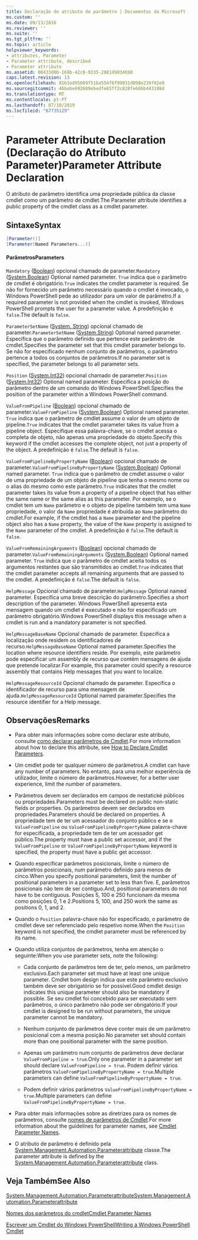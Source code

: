 ```yaml
---
title: Declaração de atributo de parâmetro | Documentos da Microsoft
ms.custom: ''
ms.date: 09/13/2016
ms.reviewer: ''
ms.suite: ''
ms.tgt_pltfrm: ''
ms.topic: article
helpviewer_keywords:
- attributes, Parameter
- Parameter attribute, described
- Parameter attribute
ms.assetid: 08433d0b-169b-42c8-9335-2881d9034698
caps.latest.revision: 13
ms.openlocfilehash: 81b1ed95669f51ba554f6f99031d098e239f02e0
ms.sourcegitcommit: 46bebe692689ebedfe65ff2c828fe666b443198d
ms.translationtype: MT
ms.contentlocale: pt-PT
ms.lasthandoff: 07/10/2019
ms.locfileid: "67735129"
---
```

# <a name="parameter-attribute-declaration"></a><span data-ttu-id="1c550-102">Parameter Attribute Declaration (Declaração do Atributo Parameter)</span><span class="sxs-lookup"><span data-stu-id="1c550-102">Parameter Attribute Declaration</span></span>

<span data-ttu-id="1c550-103">O atributo de parâmetro identifica uma propriedade pública da classe cmdlet como um parâmetro de cmdlet.</span><span class="sxs-lookup"><span data-stu-id="1c550-103">The Parameter attribute identifies a public property of the cmdlet class as a cmdlet parameter.</span></span>

## <a name="syntax"></a><span data-ttu-id="1c550-104">Sintaxe</span><span class="sxs-lookup"><span data-stu-id="1c550-104">Syntax</span></span>

```csharp
[Parameter()]
[Parameter(Named Parameters...)]
```

#### <a name="parameters"></a><span data-ttu-id="1c550-105">Parâmetros</span><span class="sxs-lookup"><span data-stu-id="1c550-105">Parameters</span></span>

<span data-ttu-id="1c550-106">`Mandatory` ([Boolean](/dotnet/api/System.Boolean)) opcional chamado de parameter.</span><span class="sxs-lookup"><span data-stu-id="1c550-106">`Mandatory` ([System.Boolean](/dotnet/api/System.Boolean)) Optional named parameter.</span></span> <span data-ttu-id="1c550-107">`True` indica que o parâmetro de cmdlet é obrigatório.</span><span class="sxs-lookup"><span data-stu-id="1c550-107">`True` indicates the cmdlet parameter is required.</span></span> <span data-ttu-id="1c550-108">Se não for fornecido um parâmetro necessário quando o cmdlet é invocado, o Windows PowerShell pede ao utilizador para um valor de parâmetro.</span><span class="sxs-lookup"><span data-stu-id="1c550-108">If a required parameter is not provided when the cmdlet is invoked, Windows PowerShell prompts the user for a parameter value.</span></span> <span data-ttu-id="1c550-109">A predefinição é `false`.</span><span class="sxs-lookup"><span data-stu-id="1c550-109">The default is `false`.</span></span>

<span data-ttu-id="1c550-110">`ParameterSetName` ([System. String](/dotnet/api/System.String)) opcional chamado de parameter.</span><span class="sxs-lookup"><span data-stu-id="1c550-110">`ParameterSetName` ([System.String](/dotnet/api/System.String)) Optional named parameter.</span></span> <span data-ttu-id="1c550-111">Especifica que o parâmetro definido que pertence este parâmetro de cmdlet.</span><span class="sxs-lookup"><span data-stu-id="1c550-111">Specifies the parameter set that this cmdlet parameter belongs to.</span></span> <span data-ttu-id="1c550-112">Se não for especificado nenhum conjunto de parâmetros, o parâmetro pertence a todos os conjuntos de parâmetros.</span><span class="sxs-lookup"><span data-stu-id="1c550-112">If no parameter set is specified, the parameter belongs to all parameter sets.</span></span>

<span data-ttu-id="1c550-113">`Position` ([System.Int32](/dotnet/api/System.Int32)) opcional chamado de parameter.</span><span class="sxs-lookup"><span data-stu-id="1c550-113">`Position` ([System.Int32](/dotnet/api/System.Int32)) Optional named parameter.</span></span> <span data-ttu-id="1c550-114">Especifica a posição do parâmetro dentro de um comando do Windows PowerShell.</span><span class="sxs-lookup"><span data-stu-id="1c550-114">Specifies the position of the parameter within a Windows PowerShell command.</span></span>

<span data-ttu-id="1c550-115">`ValueFromPipeline` ([Boolean](/dotnet/api/System.Boolean)) opcional chamado de parameter.</span><span class="sxs-lookup"><span data-stu-id="1c550-115">`ValueFromPipeline` ([System.Boolean](/dotnet/api/System.Boolean)) Optional named parameter.</span></span> <span data-ttu-id="1c550-116">`True` indica que o parâmetro de cmdlet assume o valor de um objeto de pipeline.</span><span class="sxs-lookup"><span data-stu-id="1c550-116">`True` indicates that the cmdlet parameter takes its value from a pipeline object.</span></span> <span data-ttu-id="1c550-117">Especifique essa palavra-chave, se o cmdlet acessa o completa de objeto, não apenas uma propriedade do objeto.</span><span class="sxs-lookup"><span data-stu-id="1c550-117">Specify this keyword if the cmdlet accesses the complete object, not just a property of the object.</span></span> <span data-ttu-id="1c550-118">A predefinição é `false`.</span><span class="sxs-lookup"><span data-stu-id="1c550-118">The default is `false`.</span></span>

<span data-ttu-id="1c550-119">`ValueFromPipelineByPropertyName` ([Boolean](/dotnet/api/System.Boolean)) opcional chamado de parameter.</span><span class="sxs-lookup"><span data-stu-id="1c550-119">`ValueFromPipelineByPropertyName` ([System.Boolean](/dotnet/api/System.Boolean)) Optional named parameter.</span></span> <span data-ttu-id="1c550-120">`True` indica que o parâmetro de cmdlet assume o valor de uma propriedade de um objeto de pipeline que tenha o mesmo nome ou o alias do mesmo como este parâmetro.</span><span class="sxs-lookup"><span data-stu-id="1c550-120">`True` indicates that the cmdlet parameter takes its value from a property of a pipeline object that has either the same name or the same alias as this parameter.</span></span> <span data-ttu-id="1c550-121">Por exemplo, se o cmdlet tem um `Name` parâmetro e o objeto de pipeline também tem uma `Name` propriedade, o valor da `Name` propriedade é atribuída ao `Name` parâmetro do cmdlet.</span><span class="sxs-lookup"><span data-stu-id="1c550-121">For example, if the cmdlet has a `Name` parameter and the pipeline object also has a `Name` property, the value of the `Name` property is assigned to the `Name` parameter of the cmdlet.</span></span> <span data-ttu-id="1c550-122">A predefinição é `false`.</span><span class="sxs-lookup"><span data-stu-id="1c550-122">The default is `false`.</span></span>

<span data-ttu-id="1c550-123">`ValueFromRemainingArguments` ([Boolean](/dotnet/api/System.Boolean)) opcional chamado de parameter.</span><span class="sxs-lookup"><span data-stu-id="1c550-123">`ValueFromRemainingArguments` ([System.Boolean](/dotnet/api/System.Boolean)) Optional named parameter.</span></span> <span data-ttu-id="1c550-124">`True` indica que o parâmetro de cmdlet aceita todos os argumentos restantes que são transmitidos ao cmdlet.</span><span class="sxs-lookup"><span data-stu-id="1c550-124">`True` indicates that the cmdlet parameter accepts all remaining arguments that are passed to the cmdlet.</span></span> <span data-ttu-id="1c550-125">A predefinição é `false`.</span><span class="sxs-lookup"><span data-stu-id="1c550-125">The default is `false`.</span></span>

<span data-ttu-id="1c550-126">`HelpMessage` Opcional chamado de parameter.</span><span class="sxs-lookup"><span data-stu-id="1c550-126">`HelpMessage` Optional named parameter.</span></span> <span data-ttu-id="1c550-127">Especifica uma breve descrição do parâmetro.</span><span class="sxs-lookup"><span data-stu-id="1c550-127">Specifies a short description of the parameter.</span></span> <span data-ttu-id="1c550-128">Windows PowerShell apresenta esta mensagem quando um cmdlet é executado e não for especificado um parâmetro obrigatório.</span><span class="sxs-lookup"><span data-stu-id="1c550-128">Windows PowerShell displays this message when a cmdlet is run and a mandatory parameter is not specified.</span></span>

<span data-ttu-id="1c550-129">`HelpMessageBaseName` Opcional chamado de parameter. Especifica a localização onde residem os identificadores de recurso.</span><span class="sxs-lookup"><span data-stu-id="1c550-129">`HelpMessageBaseName` Optional named parameter.Specifies the location where resource identifiers reside.</span></span> <span data-ttu-id="1c550-130">Por exemplo, este parâmetro pode especificar um assembly de recurso que contém mensagens de ajuda que pretende localizar.</span><span class="sxs-lookup"><span data-stu-id="1c550-130">For example, this parameter could specify a resource assembly that contains Help messages that you want to localize.</span></span>

<span data-ttu-id="1c550-131">`HelpMessageResourceId` Opcional chamado de parameter. Especifica o identificador de recurso para uma mensagem de ajuda.</span><span class="sxs-lookup"><span data-stu-id="1c550-131">`HelpMessageResourceId` Optional named parameter.Specifies the resource identifier for a Help message.</span></span>

## <a name="remarks"></a><span data-ttu-id="1c550-132">Observações</span><span class="sxs-lookup"><span data-stu-id="1c550-132">Remarks</span></span>

- <span data-ttu-id="1c550-133">Para obter mais informações sobre como declarar este atributo, consulte [como declarar parâmetros de Cmdlet](./how-to-declare-cmdlet-parameters.md).</span><span class="sxs-lookup"><span data-stu-id="1c550-133">For more information about how to declare this attribute, see [How to Declare Cmdlet Parameters](./how-to-declare-cmdlet-parameters.md).</span></span>

- <span data-ttu-id="1c550-134">Um cmdlet pode ter qualquer número de parâmetros.</span><span class="sxs-lookup"><span data-stu-id="1c550-134">A cmdlet can have any number of parameters.</span></span> <span data-ttu-id="1c550-135">No entanto, para uma melhor experiência de utilizador, limite o número de parâmetros.</span><span class="sxs-lookup"><span data-stu-id="1c550-135">However, for a better user experience, limit the number of parameters.</span></span>

- <span data-ttu-id="1c550-136">Parâmetros devem ser declarados em campos de nestatické públicos ou propriedades.</span><span class="sxs-lookup"><span data-stu-id="1c550-136">Parameters must be declared on public non-static fields or properties.</span></span> <span data-ttu-id="1c550-137">Os parâmetros devem ser declarados em propriedades.</span><span class="sxs-lookup"><span data-stu-id="1c550-137">Parameters should be declared on properties.</span></span> <span data-ttu-id="1c550-138">A propriedade tem de ter um acessador do conjunto público e se o `ValueFromPipeline` ou `ValueFromPipelineByPropertyName` palavra-chave for especificada, a propriedade tem de ter um acessador get público.</span><span class="sxs-lookup"><span data-stu-id="1c550-138">The property must have a public set accessor, and if the `ValueFromPipeline` or `ValueFromPipelineByPropertyName` keyword is specified, the property must have a public get accessor.</span></span>

- <span data-ttu-id="1c550-139">Quando especificar parâmetros posicionais, limite o número de parâmetros posicionais, num parâmetro definido para menos de cinco.</span><span class="sxs-lookup"><span data-stu-id="1c550-139">When you specify positional parameters,  limit the number of positional parameters in a parameter set to less than five.</span></span> <span data-ttu-id="1c550-140">E, parâmetros posicionais não tem de ser contíguo.</span><span class="sxs-lookup"><span data-stu-id="1c550-140">And, positional parameters do not have to be contiguous.</span></span> <span data-ttu-id="1c550-141">Posições 5, 100 e 250 funcionam da mesma como posições 0, 1 e 2.</span><span class="sxs-lookup"><span data-stu-id="1c550-141">Positions 5, 100, and 250 work the same as positions 0, 1, and 2.</span></span>

- <span data-ttu-id="1c550-142">Quando o `Position` palavra-chave não for especificado, o parâmetro de cmdlet deve ser referenciado pelo respetivo nome.</span><span class="sxs-lookup"><span data-stu-id="1c550-142">When the `Position` keyword is not specified, the cmdlet parameter must be referenced by its name.</span></span>

- <span data-ttu-id="1c550-143">Quando utiliza conjuntos de parâmetros, tenha em atenção o seguinte:</span><span class="sxs-lookup"><span data-stu-id="1c550-143">When you use parameter sets, note the following:</span></span>

    - <span data-ttu-id="1c550-144">Cada conjunto de parâmetros tem de ter, pelo menos, um parâmetro exclusivo.</span><span class="sxs-lookup"><span data-stu-id="1c550-144">Each parameter set must have at least one unique parameter.</span></span> <span data-ttu-id="1c550-145">Cmdlet bom design indica que este parâmetro exclusivo também deve ser obrigatório se for possível.</span><span class="sxs-lookup"><span data-stu-id="1c550-145">Good cmdlet design indicates this unique parameter should also be mandatory if possible.</span></span> <span data-ttu-id="1c550-146">Se seu cmdlet foi concebido para ser executado sem parâmetros, o único parâmetro não pode ser obrigatório.</span><span class="sxs-lookup"><span data-stu-id="1c550-146">If your cmdlet is designed to be run without parameters, the unique parameter cannot be mandatory.</span></span>

    - <span data-ttu-id="1c550-147">Nenhum conjunto de parâmetros deve conter mais de um parâmetro posicional com a mesma posição.</span><span class="sxs-lookup"><span data-stu-id="1c550-147">No parameter set should contain more than one positional parameter with the same position.</span></span>

    - <span data-ttu-id="1c550-148">Apenas um parâmetro num conjunto de parâmetros deve declarar `ValueFromPipeline = true`.</span><span class="sxs-lookup"><span data-stu-id="1c550-148">Only one parameter in a parameter set should declare `ValueFromPipeline = true`.</span></span> <span data-ttu-id="1c550-149">Podem definir vários parâmetros `ValueFromPipelineByPropertyName = true`.</span><span class="sxs-lookup"><span data-stu-id="1c550-149">Multiple parameters can define `ValueFromPipelineByPropertyName = true`.</span></span>

    - <span data-ttu-id="1c550-150">Podem definir vários parâmetros `ValueFromPipelineByPropertyName = true`.</span><span class="sxs-lookup"><span data-stu-id="1c550-150">Multiple parameters can define `ValueFromPipelineByPropertyName = true`.</span></span>

- <span data-ttu-id="1c550-151">Para obter mais informações sobre as diretrizes para os nomes de parâmetros, consulte [nomes de parâmetros de Cmdlet](standard-cmdlet-parameter-names-and-types.md).</span><span class="sxs-lookup"><span data-stu-id="1c550-151">For more information about the guidelines for parameter names, see [Cmdlet Parameter Names](standard-cmdlet-parameter-names-and-types.md).</span></span>

- <span data-ttu-id="1c550-152">O atributo de parâmetro é definido pela [System.Management.Automation.Parameterattribute](/dotnet/api/System.Management.Automation.ParameterAttribute) classe.</span><span class="sxs-lookup"><span data-stu-id="1c550-152">The parameter attribute is defined by the [System.Management.Automation.Parameterattribute](/dotnet/api/System.Management.Automation.ParameterAttribute) class.</span></span>

## <a name="see-also"></a><span data-ttu-id="1c550-153">Veja Também</span><span class="sxs-lookup"><span data-stu-id="1c550-153">See Also</span></span>

[<span data-ttu-id="1c550-154">System.Management.Automation.Parameterattribute</span><span class="sxs-lookup"><span data-stu-id="1c550-154">System.Management.Automation.Parameterattribute</span></span>](/dotnet/api/System.Management.Automation.ParameterAttribute)

[<span data-ttu-id="1c550-155">Nomes dos parâmetros do cmdlet</span><span class="sxs-lookup"><span data-stu-id="1c550-155">Cmdlet Parameter Names</span></span>](standard-cmdlet-parameter-names-and-types.md)

[<span data-ttu-id="1c550-156">Escrever um Cmdlet do Windows PowerShell</span><span class="sxs-lookup"><span data-stu-id="1c550-156">Writing a Windows PowerShell Cmdlet</span></span>](./writing-a-windows-powershell-cmdlet.md)
